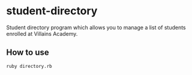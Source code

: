 # student-directory

Student directory program which allows you to manage a list of students enrolled at Villains Academy.

## How to use
```shell
ruby directory.rb
```
